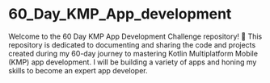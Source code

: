# 60_Day_KMP_App_development
Welcome to the 60 Day KMP App Development Challenge repository! 🚀  This repository is dedicated to documenting and sharing the code and projects created during my 60-day journey to mastering Kotlin Multiplatform Mobile (KMP) app development. I will be building a variety of apps and honing my skills to become an expert app developer.
